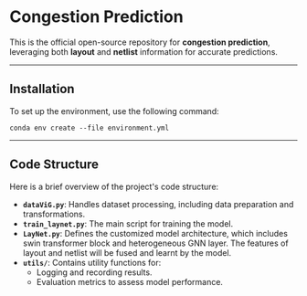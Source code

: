 # **Congestion Prediction**

This is the official open-source repository for **congestion prediction**, leveraging both **layout** and **netlist** information for accurate predictions.

------

## **Installation**

To set up the environment, use the following command:

```
conda env create --file environment.yml
```

------

## **Code Structure**

Here is a brief overview of the project's code structure:

- **`dataViG.py`**:
   Handles dataset processing, including data preparation and transformations.
- **`train_laynet.py`**:
   The main script for training the model.
- **`LayNet.py`**:
   Defines the customized model architecture, which includes swin transformer block and heterogeneous GNN layer. The features of layout and netlist will be fused and learnt by the model.
- **`utils/`**:
   Contains utility functions for:
  - Logging and recording results.
  - Evaluation metrics to assess model performance.